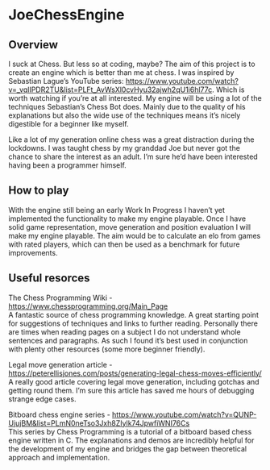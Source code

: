 # JoeChessEngine

## Overview

I suck at Chess. But less so at coding, maybe? The aim of this project is to create an engine which is better than me at chess. I was inspired by Sebastian Lague’s YouTube series: https://www.youtube.com/watch?v=_vqlIPDR2TU&list=PLFt_AvWsXl0cvHyu32ajwh2qU1i6hl77c. Which is worth watching if you’re at all interested. My engine will be using a lot of the techniques Sebastian’s Chess Bot does. Mainly due to the quality of his explanations but also the wide use of the techniques means it’s nicely digestible for a beginner like myself.

Like a lot of my generation online chess was a great distraction during the lockdowns. I was taught chess by my granddad Joe but never got the chance to share the interest as an adult. I’m sure he’d have been interested having been a programmer himself. 

## How to play

With the engine still being an early Work In Progress I haven’t yet implemented the functionality to make my engine playable. Once I have solid game representation, move generation and position evaluation I will make my engine playable. The aim would be to calculate an elo from games with rated players, which can then be used as a benchmark for future improvements.

## Useful resorces

The Chess Programming Wiki - https://www.chessprogramming.org/Main_Page  
A fantastic source of chess programming knowledge. A great starting point for suggestions of techniques and links to further reading. Personally there are times when reading pages on a subject I do not understand whole sentences and paragraphs. As such I found it’s best used in conjunction with plenty other resources (some more beginner friendly).

Legal move generation article - https://peterellisjones.com/posts/generating-legal-chess-moves-efficiently/  
A really good article covering legal move generation, including gotchas and getting round them. I’m sure this article has saved me hours of debugging strange edge cases.

Bitboard chess engine series - https://www.youtube.com/watch?v=QUNP-UjujBM&list=PLmN0neTso3Jxh8ZIylk74JpwfiWNI76Cs  
This series by Chess Programming is a tutorial of a bitboard based chess engine written in C. The explanations and demos are incredibly helpful for the development of my engine and bridges the gap between theoretical approach and implementation.

